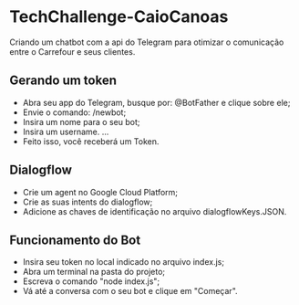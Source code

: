 # TechChallenge-CaioCanoas

Criando um chatbot com a api do Telegram para otimizar o comunicação entre o Carrefour e seus clientes.

## Gerando um token

- Abra seu app do Telegram, busque por: @BotFather e clique sobre ele;
- Envie o comando: /newbot;
- Insira um nome para o seu bot;
- Insira um username. ...
- Feito isso, você receberá um Token.

## Dialogflow

- Crie um agent no Google Cloud Platform;
- Crie as suas intents do dialogflow;
- Adicione as chaves de identificação no arquivo dialogflowKeys.JSON.

## Funcionamento do Bot

- Insira seu token no local indicado no arquivo index.js;
- Abra um terminal na pasta do projeto;
- Escreva o comando "node index.js";
- Vá até a conversa com o seu bot e clique em "Começar".
